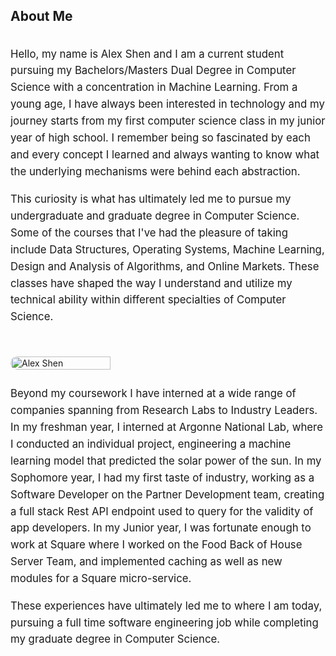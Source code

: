 <!-- +++
title = "About Me"
description = "Alex Shen Bio"
date = "2019-02-28"
aliases = ["about-us", "about-alex", "contact"]
author = "Alex Shen"
+++ -->
## About Me

<style>
.about-container { display: flex; gap: 2rem; align-items: flex-start; flex-wrap: wrap; }
.about-text { flex: 1 1 420px; min-width: 260px; }
.about-image { flex: 0 0 250px; }
.about-image img { width: 80%; height: 60%; display: block; border-radius: 28px; object-fit: cover; }
.about-container p { line-height: 1.6; margin-bottom: 1.1rem; font-size: 1.05rem; }
.about-fullwidth { margin-top: 1.6rem; line-height: 1.6; font-size: 1.05rem; }
@media (max-width: 800px) {
	.about-container { flex-direction: column; }
	.about-image { order: -1; width: 100%; max-width: 700px; }
	.about-image img { border-radius: 12px; }
}
</style>

<div class="about-container">
	<div class="about-text" markdown="1">

Hello, my name is Alex Shen and I am a current student pursuing my Bachelors/Masters Dual Degree in Computer Science with a concentration in Machine Learning. From a young age, I have always been interested in technology and my journey starts from my first computer science class in my junior year of high school. I remember being so fascinated by each and every concept I learned and always wanting to know what the underlying mechanisms were behind each abstraction.

This curiosity is what has ultimately led me to pursue my undergraduate and graduate degree in Computer Science. Some of the courses that I've had the pleasure of taking include Data Structures, Operating Systems, Machine Learning, Design and Analysis of Algorithms, and Online Markets. These classes have shaped the way I understand and utilize my technical ability within different specialties of Computer Science.

</div>
	<div class="about-image">
		<img src="/personal_website/images/alex_shen.jpeg" alt="Alex Shen">
	</div>
</div>

<div class="about-fullwidth" markdown="1">
Beyond my coursework I have interned at a wide range of companies spanning from Research Labs to Industry Leaders. In my freshman year, I interned at Argonne National Lab, where I conducted an individual project, engineering a machine learning model that predicted the solar power of the sun. In my Sophomore year, I had my first taste of industry, working as a Software Developer on the Partner Development team, creating a full stack Rest API endpoint used to query for the validity of app developers. In my Junior year, I was fortunate enough to work at Square where I worked on the Food Back of House Server Team, and implemented caching as well as new modules for a Square micro-service.

These experiences have ultimately led me to where I am today, pursuing a full time software engineering job while completing my graduate degree in Computer Science.
</div>